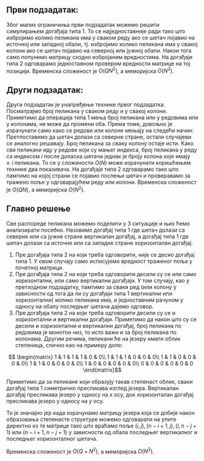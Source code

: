 ﻿## Први подзадатак:
Због малих ограничења први подзадатак можемо решити симулирањем догађаја типа $1$. То се најједноставније ради тако што избројимо колико пеликана има у сваком реду ако се шетач појавио на источној или западној обали, тј. избројимо колико пеликана има у свакој колони ако се шетач појавио на северној или јужној обали. Након тога само попунимо матрицу сходно избројаним вредностима. На догађаје типа $2$ одговарамо једноставном провером вредности матрице на тој позицији.
Временска сложеност је $O(QN^2)$, а меморијска $O(N^2)$.

## Други подзадатак:
Други подзадатак је унапређење технике првог подзадатка. Посматрајмо број пеликана у сваком реду и у свакој колони. Приметимо да операција типа $1$ мења број пеликана или у редовима или у колонама, не може да промени оба. Према томе, довољно је израчунати само како се редови или колоне мењају на следећи начин:
Претпоставимо да шетач долази са северне стране, остали случајеви се аналогно решавају.
Број пеликана за сваку колону остаје исти. Како сви пеликани иду у редове који су мањег индекса, број пеликана у реду са индексом $i$ после доласка шетача једнак је броју колона које имају $\geq i$ пеликана. То се у сложености $O(N)$ може израчунати коришћењем технике два показивача.
На догађаје типа $2$ одговарамо тако што памтимо на којој страни се појавио послењи шетач и проверавамо за тражено поље у одговарајућем реду или колони.
Временска сложеност је $O(QN)$, а меморијска $O(N^2)$.

## Главно решење
Све распореде пеликана можемо поделити у $3$ ситуације и њих ћемо анализирати посебно. Назовимо догађај типа $1$ где шетач долази са северне или са јужне стране вертикалан догађај, а догађај типа $1$ где шетач долази са источне или са западне стране хоризонталан догађај.

 1. Пре догађаја типа $2$ на који треба одговорити, није се десио догађај типа $1$. У овом случају само исписујемо вредност траженог поља у почетној матрици.
 2. Пре догађаја типа $2$ на који треба одговорити десили су се или само хоризонтални, или само вертикални догађаји. У том случају, као у претходном подзадатку, памтимо за сваки ред (или колону у зависности од тога да ли су догађаји типа $1$ вертикални или хоризонтални) колико пеликана има, и једноставним рачуном у односу на обалу последњег шетача дајемо одговор.
 3. Пре догађаја типа $2$ на који треба одговорити десили су се и хоризонтални и вертикални догађаји. Приметимо да након што су се десили и хоризонтални и вертикални догађај, број пеликана по редовима је монотон низ, то исто важи и за број пеликана по колонама. Другим речима, пеликани ће на језеру имати облик степеница, слично као на примеру доле:

$$ \begin{matrix}  
1 & 1 & 1 & 1 & 0 & 0\\  
1 & 1 & 1 & 0 & 0 & 0\\ 
1 & 1 & 0 & 0 & 0 & 0\\  
1 & 1 & 0 & 0 & 0 & 0\\ 
1 & 0 & 0 & 0 & 0 & 0\\    
0 & 0 & 0 & 0 & 0 & 0
\end{matrix}$$

Приметимо да за пеликане који образују такав степенаст облик, сваки догађај типа $1$ симетрично пресликава изглед језера. Вертикалан догађај пресликава језеро у односу на $x$ осу, док хоризонталан догађај пресликава језеро у односу на $y$ осу.

То је значајно јер када израчунамо матрицу језера која се добије након образовања степенасте структуре можемо одговарати на упите директно из те матрице тако што враћамо поље $(i,j), (n-i+1,j), (i,n-j+1)$ или $(n-i+1, n-j+1)$ у зависности од обала последњег вертикалног и последњег хоризонталног шетача.

Временска сложеност је $O(Q + N^2)$, а меморијска $O(N^2)$.